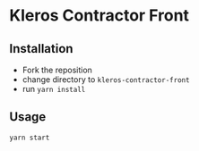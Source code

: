 # Kleros Contractor Front

## Installation
- Fork the reposition
- change directory to `kleros-contractor-front`
- run `yarn install`

## Usage
```bash
yarn start
```
